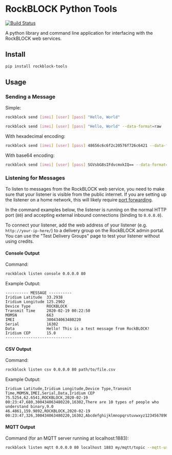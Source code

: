 # RockBLOCK Python Tools

[![Build Status](https://travis-ci.org/oceotech/RockBLOCK-Python-Tools.svg?branch=master)](https://travis-ci.org/oceotech/RockBLOCK-Python-Tools)

A python library and command line application for interfacing with the RockBLOCK web services.

## Install

```sh
pip install rockblock-tools
```

## Usage

### Sending a Message

Simple:
```sh
rockblock send [imei] [user] [pass] "Hello, World"
```

```sh
rockblock send [imei] [user] [pass] "Hello, World" --data-format=raw
```

With hexadecimal encoding:
```sh
rockblock send [imei] [user] [pass] 48656c6c6f2c20576f726c6421 --data-format=hex
```

With base64 encoding:
```sh
rockblock send [imei] [user] [pass] SGVsbG8sIFdvcmxkIQ== --data-format=base64
```

### Listening for Messages

To listen to messages from the RockBLOCK web service, you need to make sure that your listener is visible from the public internet. If you are setting up the listener on a home network, this will likely require [port forwarding](https://portforward.com/).

In the command examples below, the listener is running on the normal HTTP port (`80`) and accepting external inbound connections (binding to `0.0.0.0`).

To connect your listener, add the web address of your listener (e.g. `http://your-ip-here/`) to a delivery group on the RockBLOCK admin portal. You can use the "Test Delivery Groups" page to test your listener without using credits.

#### Console Output

Command:
```sh
rockblock listen console 0.0.0.0 80
```

Example Output:
```
---------- MESSAGE ----------
Iridium Latitude  33.2938
Iridium Longitude 125.2902
Device Type       ROCKBLOCK
Transmit Time     2020-02-19 00:22:50
MOMSN             663
IMEI              300434063480220
Serial            16302
Data              Hello! This is a test message from RockBLOCK!
Iridium CEP       15.0
-----------------------------
```

#### CSV Output

Command:
```sh
rockblock listen csv 0.0.0.0 80 path/to/file.csv
```

Example Output:
```csv
Iridium Latitude,Iridium Longitude,Device Type,Transmit Time,MOMSN,IMEI,Serial,Data,Iridium CEP
75.5254,62.6541,ROCKBLOCK,2020-02-19 00:23:47,680,300434063480220,16302,There are 10 types of people who understand binary,9.0
46.4861,159.9892,ROCKBLOCK,2020-02-19 00:23:47,326,300434063480220,16302,Abcdefghijklmnopqrstuvwxyz1234567890,110.0
```

#### MQTT Output

Command (for an MQTT server running at localhost:1883):
```sh
rockblock listen mqtt 0.0.0.0 80 localhost 1883 my/mqtt/topic --mqtt-user=user --mqtt-pass=pass --mqtt-qos=0
```
